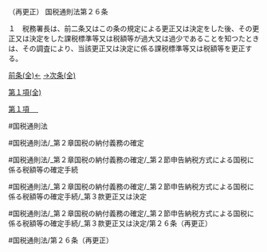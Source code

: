 （再更正）
国税通則法第２６条

１　税務署長は、前二条又はこの条の規定による更正又は決定をした後、その更正又は決定をした課税標準等又は税額等が過大又は過少であることを知つたときは、その調査により、当該更正又は決定に係る課税標準等又は税額等を更正する。

[前条(全)←](国税通則法＿＿＿＿＿第２５条_.md)    [→次条(全)](国税通則法＿＿＿＿＿第２７条_.md)

[第１項(全)](国税通則法＿＿＿＿＿第２６条第１項_.md)  

[第１項 　 ](国税通則法＿＿＿＿＿第２６条第１項.md)  

#国税通則法

#国税通則法/_第２章国税の納付義務の確定

#国税通則法/_第２章国税の納付義務の確定/_第２節申告納税方式による国税に係る税額等の確定手続

#国税通則法/_第２章国税の納付義務の確定/_第２節申告納税方式による国税に係る税額等の確定手続/_第３款更正又は決定

#国税通則法/_第２章国税の納付義務の確定/_第２節申告納税方式による国税に係る税額等の確定手続/_第３款更正又は決定/第２６条（再更正）

#国税通則法/第２６条（再更正）

